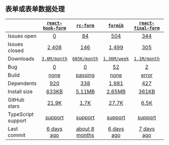 ## 表单或表单数据处理
|   | [`react-hook-form`][b0] | [`rc-form`][r0] | [`formik`][n0] | [`react-final-form`][k0] | [`formsy-react`][a0] |
|---|:---:|:---:|:----:|:----:|:----:|
| Issues open           | [0][IO1] | [84][IO2] | [504][IO3] | [344][IO4] | [123][IO5] |
| Issues closed         | [2,408][IC1] | [146][IC2] | [1,499][IC3] | [305][IC4] | [235][IC5] |
| Downloads             | [`3.6M/month`][DL1] | [`685K/month`][DL2] | [`1.36M/week`][DL3] | [`1.1M/month`][DL4] | [`33.42K/week`][DL5] |
| Bug              | [0][bug1] | [0][bug2] | [52][bug3] | [2][bug4] | [3][bug5] |
| Build                 | [none][bd1] | [passing][bd2] | [none][bd3] | [error][bd4] | [passing][bd5] |
| Dependents            | [920][dep1] | [338][dep2] | [1,981][dep3] | [427][dep4] | [137][dep5] |
| Install size          | [633KB][IS1] | [5.11MB][IS2] | [2.65MB][IS3] | [361KB][IS4] | [2.44MB][IS5] |
| GitHub stars          | [21.9K][stars1] | [1.7K][stars2] | [27.7K][stars3] | [6.5K][stars4] | [2.6K][stars5] |
| TypeScript support    | [support][TS1] | [support][TS2] | [support][TS3] | [support][TS4] | [support][TS5] |
| Last commit           | [6 days ago][commits1] | [about 8 months][commits2] | [6 days ago][commits3] | [7 days ago][commits4] | [1 day ago][commits5] |

[b0]: https://github.com/react-hook-form/react-hook-form
[r0]: https://github.com/react-component/form
[n0]: https://github.com/formium/formik
[k0]: https://github.com/final-form/react-final-form
[a0]: https://github.com/christianalfoni/formsy-react

[IO1]: https://github.com/react-hook-form/react-hook-form/issues
[IO2]: https://github.com/react-component/form/issues
[IO3]: https://github.com/formium/formik/issues
[IO4]: https://github.com/final-form/react-final-form/issues
[IO5]: https://github.com/christianalfoni/formsy-react/issues
[IC1]: https://github.com/react-hook-form/react-hook-form/issues
[IC2]: https://github.com/react-component/form/issues
[IC3]: https://github.com/formium/formik/issues
[IC4]: https://github.com/final-form/react-final-form/issues
[IC5]: https://github.com/christianalfoni/formsy-react/issues

[DL1]: https://www.npmjs.com/package/react-hook-form
[DL2]: https://www.npmjs.com/package/rc-form
[DL3]: https://www.npmjs.com/package/formik
[DL4]: https://www.npmjs.com/package/react-final-form
[DL5]: https://www.npmjs.com/package/formsy-react

[bd1]: https://www.travis-ci.com/search/react-hook-form%20%252F%20react-hook-form
[bd2]: https://travis-ci.org/github/react-component/form
[bd3]: https://travis-ci.org/github/formium/formik
[bd4]: https://travis-ci.org/github/final-form/react-final-form
[bd5]: https://travis-ci.org/github/christianalfoni/formsy-react

[bug1]: https://github.com/react-hook-form/react-hook-form/issues?q=is%3Aopen+is%3Aissue+label%3Abug
[bug2]: https://github.com/react-component/form/issues?q=is%3Aopen+is%3Aissue+label%3Abug
[bug3]: https://github.com/formium/formik/issues?page=3&q=is%3Aopen+is%3Aissue+label%3A%22Type%3A+Bug%22
[bug4]: https://github.com/final-form/react-final-form/issues?q=is%3Aopen+is%3Aissue+label%3Abug
[bug5]: https://github.com/christianalfoni/formsy-react/issues?q=is%3Aopen+is%3Aissue+label%3Abug

[dep1]: https://www.npmjs.com/package/react-hook-form
[dep2]: https://www.npmjs.com/package/rc-form
[dep3]: https://www.npmjs.com/package/formik
[dep4]: https://www.npmjs.com/package/react-final-form
[dep5]: https://www.npmjs.com/package/formsy-react

[IS1]: https://packagephobia.com/result?p=react-hook-form
[IS2]: https://packagephobia.com/result?p=rc-form
[IS3]: https://packagephobia.com/result?p=formik
[IS4]: https://packagephobia.com/result?p=react-final-form
[IS5]: https://packagephobia.com/result?p=formsy-react

[stars1]: https://github.com/react-hook-form/react-hook-form/stargazers
[stars2]: https://github.com/react-component/form/stargazers
[stars3]: https://github.com/formium/formik/stargazers
[stars4]: https://github.com/final-form/react-final-form/stargazers
[stars5]: https://github.com/christianalfoni/formsy-react/stargazers

[TS1]: https://www.npmjs.com/package/@types/video.js
[TS2]: https://www.npmjs.com/package/@types/dplayer
[TS3]: https://github.com/sampotts/plyr/search?l=TypeScript
[TS4]: https://github.com/bilibili/flv.js/search?l=typescript
[TS5]: https://github.com/video-dev/hls.js/search?l=typescript

[commits1]: https://github.com/videojs/video.js/commits
[commits2]: https://github.com/DIYgod/DPlayer/commits
[commits3]: https://github.com/sampotts/plyr/commits
[commits4]: https://github.com/bilibili/flv.js/commits
[commits5]: https://github.com/video-dev/hls.js/commits
